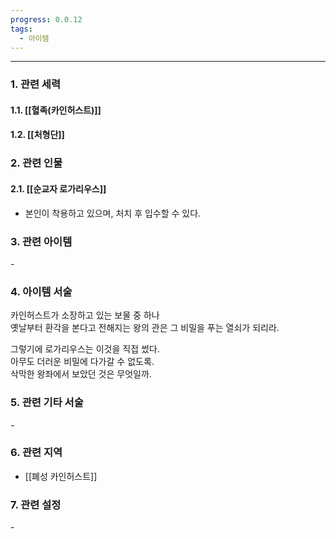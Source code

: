 ```yaml
---
progress: 0.0.12
tags:
  - 아이템
---
```

---
### 1. 관련 세력 
#### 1.1. [[혈족(카인허스트)]]
#### 1.2. [[처형단]]

### 2. 관련 인물
#### 2.1. [[순교자 로가리우스]]
- 본인이 착용하고 있으며, 처치 후 입수할 수 있다.

### 3. 관련 아이템
\-

### 4. 아이템 서술
카인허스트가 소장하고 있는 보물 중 하나  
옛날부터 환각을 본다고 전해지는 왕의 관은 그 비밀을 푸는 열쇠가 되리라.  
  
그렇기에 로가리우스는 이것을 직접 썼다.  
아무도 더러운 비밀에 다가갈 수 없도록.  
삭막한 왕좌에서 보았던 것은 무엇일까.

### 5. 관련 기타 서술
\-
### 6. 관련 지역
- [[폐성 카인허스트]]
### 7. 관련 설정
\-